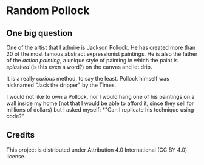 # Random Pollock

## One big question

One of the artist that I admire is Jackson Pollock. He has created more than 20 of the most famous abstract expressionist paintings. He is also the father of the *action painting*, a unique style of painting in which the paint is *splashed* (is this even a word?) on the canvas and let drip.

It is a really *curious* method, to say the least. Pollock himself was nicknamed "Jack the dripper" by the Times.

I would not like to own a Pollock, nor I would hang one of his paintings on a wall inside my home (not that I would be able to afford it, since they sell for millions of dollars) but I asked myself: *"Can I replicate his technique using code?"

## Credits

This project is distributed under Attribution 4.0 International (CC BY 4.0) license.
